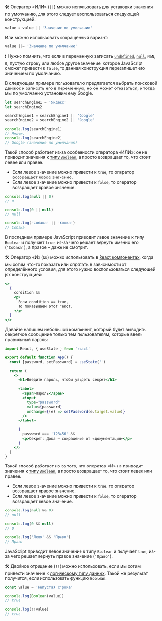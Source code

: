 🛠 Оператор «ИЛИ» (`||`) можно использовать для установки значения по умолчанию, для этого следует воспользоваться следующей конструкцией:

```js
value = value || 'Значение по умолчанию'
```

Или можно использовать сокращённый вариант:

```js
value ||= 'Значение по умолчанию'
```

<aside>

❗ Нужно помнить, что если в переменную записать [`undefined`](/js/undefined/), [`null`](/js/null-primitive/), `NaN`, `0`, пустую строку или любое другое значение, которое JavaScript сможет привести к `false`, то данная конструкция перезапишет его значением по умолчанию.

</aside>

В следующем примере пользователю предлагается выбрать поисковой движок и записать его в переменную, но он может отказаться, и тогда мы по умолчанию установим ему Google.

```js
let searchEngine1 = 'Яндекс'
let searchEngine2

searchEngine1 = searchEngine1 || 'Google'
searchEngine2 = searchEngine2 || 'Google'

console.log(searchEngine1)
// Яндекс
console.log(searchEngine2)
// Google (значение по умолчанию)
```

Такой способ работает из-за особенности оператора «ИЛИ»: он не приводит значения к [типу `Boolean`](/js/boolean/), а просто возвращает то, что стоит левее или правее.

- Если левое значение можно привести к `true`, то оператор возвращает левое значение.
- Если левое значение можно привести к `false`, то оператор возвращает правое значение.

```js
console.log(null || 0)
// 0

console.log(0 || null)
// null

console.log('Собака' || 'Кошка')
// Собака
```

В последнем примере JavaScript приводит левое значение к типу `Boolean` и получает `true`, из-за чего решает вернуть именно его (`'Собака'`), а правое – даже не смотрит.

🛠 Оператор «И» (`&&`) можно использовать в [React компонентах](/js/react-and-alternatives/), когда мы хотим что-то показать или спрятать в зависимости от определённого условия, для этого нужно воспользоваться следующей jsx конструкцией:

```jsx
<>
  {
    condition &&
    <p>
      Если condition == true,
      то показываем этот текст.
    </p>
  }
</>
```

Давайте напишем небольшой компонент, который будет выводить секретное сообщение только тем пользователям, которые ввели правильный пароль:

```jsx
import React, { useState } from 'react'

export default function App() {
  const [password, setPassword] = useState('')

  return (
    <>
      <h1>Введите пароль, чтобы увидеть секрет</h1>

      <label>
        <span>Пароль</span>
        <input
          type="password"
          value={password}
          onChange={(e) => setPassword(e.target.value)}
        />
      </label>

      {
        password === '123456' &&
        <p>Секрет: Дока – сокращение от «документация»</p>
      }
    </>
  )
}
```

Такой способ работает из-за того, что оператор «И» не приводит значения к [типу `Boolean`](/js/boolean/), а просто возвращает то, что стоит левее или правее.

- Если левое значение можно привести к `true`, то оператор возвращает правое значение.
- Если левое значение можно привести к `false`, то оператор возвращает левое значение.

```js
console.log(null && 0)
// null

console.log(0 && null)
// 0

console.log('Лево' && 'Право')
// Право
```

JavaScript приводит левое значение к типу `Boolean` и получает `true`, из-за чего решает вернуть правое значение (`'Право'`).

🛠 Двойное отрицание (`!!`) можно использовать, если мы хотим привести значение к [логическому типу данных](/js/boolean/). Такой же результат получится, если использовать функцию `Boolean`.

```js
const value = 'Непустая строка'

console.log(Boolean(value))
// true

console.log(!!value)
// true
```

